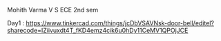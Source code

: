 Mohith Varma V S
ECE 2nd sem

Day1 : https://www.tinkercad.com/things/jcDbVSAVNsk-door-bell/editel?sharecode=IZiivuxdt4T_fKD4emz4cik6u0hDy11CeMV1QPOjJCE

